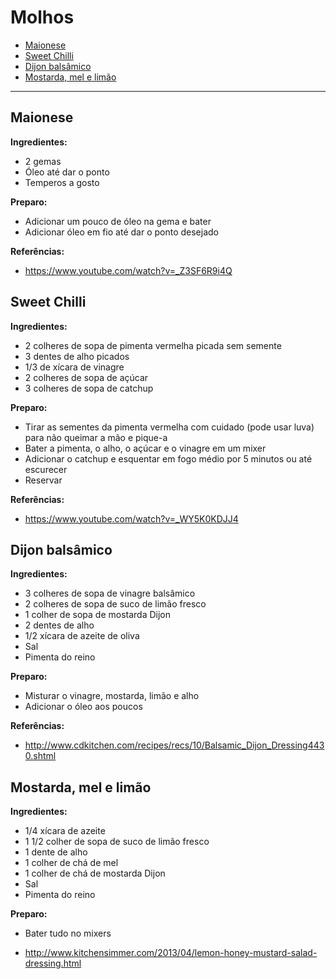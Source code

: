 # Molhos

<!-- START doctoc generated TOC please keep comment here to allow auto update -->
<!-- DON'T EDIT THIS SECTION, INSTEAD RE-RUN doctoc TO UPDATE -->


- [Maionese](#maionese)
- [Sweet Chilli](#sweet-chilli)
- [Dijon balsâmico](#dijon-bals%C3%A2mico)
- [Mostarda, mel e limão](#mostarda-mel-e-lim%C3%A3o)

<!-- END doctoc generated TOC please keep comment here to allow auto update -->

---

## Maionese

**Ingredientes:**

- 2 gemas
- Óleo até dar o ponto
- Temperos a gosto

**Preparo:**

- Adicionar um pouco de óleo na gema e bater
- Adicionar óleo em fio até dar o ponto desejado

**Referências:**

- https://www.youtube.com/watch?v=_Z3SF6R9i4Q


## Sweet Chilli

**Ingredientes:**

- 2 colheres de sopa de pimenta vermelha picada sem semente
- 3 dentes de alho picados
- 1/3 de xícara de vinagre
- 2 colheres de sopa de açúcar
- 3 colheres de sopa de catchup

**Preparo:**

- Tirar as sementes da pimenta vermelha com cuidado (pode usar luva) para não queimar a mão e pique-a
- Bater a pimenta, o alho, o açúcar e o vinagre em um mixer
- Adicionar o catchup e esquentar em fogo médio por 5 minutos ou até escurecer
- Reservar

**Referências:**

- https://www.youtube.com/watch?v=_WY5K0KDJJ4


## Dijon balsâmico

**Ingredientes:**

- 3 colheres de sopa de vinagre balsâmico
- 2 colheres de sopa de suco de limão fresco
- 1 colher de sopa de mostarda Dijon
- 2 dentes de alho
- 1/2 xícara de azeite de oliva
- Sal
- Pimenta do reino

**Preparo:**

- Misturar o vinagre, mostarda, limão e alho
- Adicionar o óleo aos poucos

**Referências:**

- http://www.cdkitchen.com/recipes/recs/10/Balsamic_Dijon_Dressing4430.shtml


## Mostarda, mel e limão

**Ingredientes:**

 - 1/4 xícara de azeite
 - 1 1/2 colher de sopa de suco de limão fresco
 - 1 dente de alho
 - 1 colher de chá de mel
 - 1 colher de chá de mostarda Dijon
 - Sal
 - Pimenta do reino

**Preparo:**

- Bater tudo no mixers

- http://www.kitchensimmer.com/2013/04/lemon-honey-mustard-salad-dressing.html
